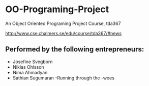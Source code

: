 # OO-Programing-Project
An Object Oriented Programing Project Course, tda367

http://www.cse.chalmers.se/edu/course/tda367/#news


## Performed by the following entrepreneurs:
- Josefine Svegborn
- Niklas Ohlsson
- Nima Ahmadyan
- Sathian Sugumaran
-Running through the
-woes